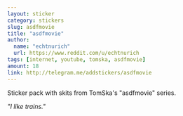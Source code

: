 ```yaml
---
layout: sticker
category: stickers
slug: asdfmovie
title: "asdfmovie"
author:
  name: "echtnurich"
  url: https://www.reddit.com/u/echtnurich
tags: [internet, youtube, tomska, asdfmovie]
amount: 18
link: http://telegram.me/addstickers/asdfmovie
---
```


Sticker pack with skits from TomSka's "asdfmovie" series.

*"I like trains."*
